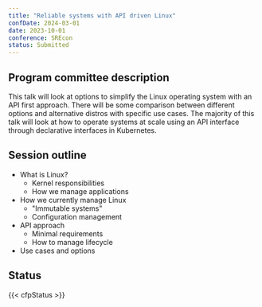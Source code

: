 ```yaml
---
title: "Reliable systems with API driven Linux"
confDate: 2024-03-01
date: 2023-10-01
conference: SREcon
status: Submitted
---
```


## Program committee description
This talk will look at options to simplify the Linux operating system with an API first approach. There will be some comparison between different options and alternative distros with specific use cases. The majority of this talk will look at how to operate systems at scale using an API interface through declarative interfaces in Kubernetes.

## Session outline
* What is Linux?
  * Kernel responsibilities
  * How we manage applications
* How we currently manage Linux
  * "Immutable systems"
  * Configuration management
* API approach
  * Minimal requirements
  * How to manage lifecycle
* Use cases and options

## Status
{{< cfpStatus >}}
